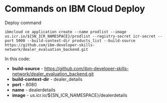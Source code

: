 # Commands on IBM Cloud Deploy

Deploy command
```
ibmcloud ce application create --name prodlist --image us.icr.io/${SN_ICR_NAMESPACE}/prodlist --registry-secret icr-secret --port 5000 --build-context-dir products_list --build-source https://github.com/ibm-developer-skills-network/dealer_evaluation_backend.git
```

In this code:
* **build-source** - https://github.com/ibm-developer-skills-network/dealer_evaluation_backend.git
* **build-context-dir** - dealer_details
* **port** - 8080
* **name** - dealerdetails
* **image** - us.icr.io/${SN_ICR_NAMESPACE}/dealerdetails
